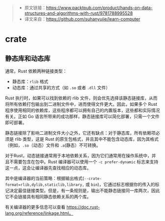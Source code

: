 >* 原文链接：https://www.packtpub.com/product/hands-on-data-structures-and-algorithms-with-rust/9781788995528
>* 译文来自：https://github.com/suhanyujie/learn-computer

# crate
## 静态库和动态库
通常，Rust 依赖两种链接类型：
* 静态库：`rlib` 格式
* 动态库：通过共享的方式（如 `.so` 或者 `.dll` 文件）

Rust 执行时，如果可以找到依赖的 rlib 文件，则会优先选择该静态链接库，从而将所有依赖打包输出到二进制文件中，进而使得文件更大。因此，如果多个 Rust 程序使用相同的依赖库，这些程序都可以拥有自己的内置版本，这些都和实际情况有关。正如 Go 语言所带来的成功那样，静态链接库可以简化部署，只需一个文件即可部署。

静态链接除了影响二进制文件大小之外，它还有缺点：对于静态库，所有依赖项必须是 rlib 类型，这是 Rust 的原生包格式，并且其中不能包含动态库，因为其格式（例如，`.so`（动态）文件和 `.a`(静态）不可转换。

对于Rust，动态链接通常用于本地依赖关系，因为它们通常用在操作系统中，并且不需要包含在包中。Rust 编译器可以使用一个 `-c prefer-dynamic` 标志来支持这一点，这会让编译器先查找相应的动态库。

其中是编译器的当前策略：根据输出格式(`--crate-format=rlib,dylib,staticlib,library,` 或 `bin`)，它通过标志根据你的传入的标记决定最佳链接类型。但是，有一条规则是，输出不能静态链接同一库两次，因此它不会链接具有相同静态依赖关系的两个库。

有关编译器的更多信息可以查看 https://doc.rust-lang.org/reference/linkage.html。


